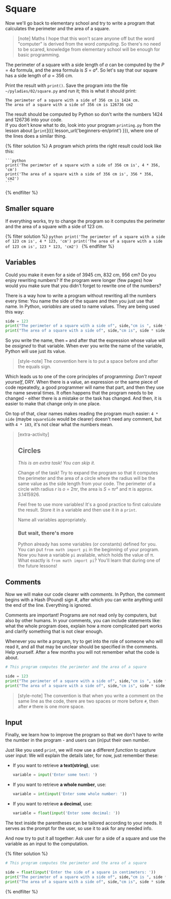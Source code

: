 # Square

Now we'll go back to elementary school and try to write a program
that calculates the perimeter and the area of a square.

> [note] Maths
> I hope that this won't scare anyone off
> but the word "computer" is derived from the
> word *computing*. So there's no need
> to be scared, knowledge from elementary
> school will be enough for basic programming.

The perimeter of a square with a side length of <var>a</var>
can be computed by the <var>P</var> = 4<var>a</var>
formula, and the area formula is <var>S</var> = <var>a</var>².
So let's say that our square has a side length of <var>a</var> = 356 cm.


Print the result with `print()`.
Save the program into the file <code>~/pyladies/02/square.py</code>
and run it; this is what it should print:

```
The perimeter of a square with a side of 356 cm is 1424 cm.
The area of a square with a side of 356 cm is 126736 cm2
```

The result should be computed by Python so don't write the
numbers 1424 and 126736 into your code. <br>
If you don't know what to do, look into your program <code>printing.py</code>
from the lesson about [`print`]({{ lesson_url('beginners-en/print') }}),
where one of the lines does a similar thing.

{% filter solution %}
    A program which prints the right result could look like this:

    ```python
    print('The perimeter of a square with a side of 356 cm is', 4 * 356, 'cm')
    print('The area of a square with a side of 356 cm is', 356 * 356, 'cm2')
    ```
{% endfilter %}


## Smaller square

If everything works, try to change the program
so it computes the perimeter and the area
of a square with a side of 123 cm.

{% filter solution %}
    ```python
    print('The perimeter of a square with a side of 123 cm is', 4 * 123, 'cm')
    print('The area of a square with a side of 123 cm is', 123 * 123, 'cm2')
    ```
{% endfilter %}


## Variables

Could you make it even for a side of 3945 cm, 832 cm, 956 cm?
Do you enjoy rewriting numbers?
If the program were longer (few pages)
how would you make sure that you didn't forget
to rewrite one of the numbers?

There is a way how to write a program without
rewriting all the numbers every time:
You name the side of the square and then you just
use that name. In Python, *variables* are used to name values.
They are being used this way:

```python
side = 123
print("The perimeter of a square with a side of", side,"cm is ", side * 4,"cm.")
print("The area of a square with a side of", side,"cm is", side * side, "cm2.")
```

So you write the name, then `=` and after that
the expression whose value will be *assigned*
to that variable.
When ever you write the name of the variable,
Python will use just its value.

> [style-note]
> The convention here is to put a space before and after the equals sign.

Which leads us to one of the core principles of programming:
*Don't repeat yourself*, <abbr class="initialism">DRY</abbr>.
When there is a value, an expression or the same
piece of code repeatedly, a good programmer will
name that part, and then they use the name several times.
It often happens that the program needs to be changed - either
there is a mistake or the task has changed.
And then, it is easier to make that change only in one place.

On top of that, clear names makes reading the
program much easier: `4 * side` (maybe `squareSide` would be clearer)
doesn't need any comment, but with `4 * 183`, it's not clear what
the numbers mean.


> [extra-activity]
>
> ## Circles
>
> *This is an extra task! You can skip it.*
>
> Change of the task!
> Try to expand the program so that it computes the perimeter and the area of
> a circle where the radius will be the same value as the side length from your code.
> The perimeter of a circle with radius <var>r</var>
> is <var>o</var> = 2π<var>r</var>, the area is <var>S</var> = π<var>r</var>²
> and π is approx. 3.1415926.
>
> Feel free to use more variables! It's a good practice to first calculate the result. Store it in a variable and then use it in a `print`.
>
> Name all variables appropriately.
>
> ### But wait, there's more
> Python already has some variables (or constants) defined for you. You can put `from math import pi` in the beginning of your program. Now you have a variable `pi` available, which holds the value of π. What exactly is `from math import pi`? You'll learn that during one of the future lessons! 


## Comments

Now we will make our code clearer with *comments*.
In Python, the comment begins with a Hash (Pound) sign #,
after which you can write anything until the end of the line. Everything is ignored.

Comments are important! Programs are not read only by computers, but also by other humans.
In your comments, you can include statements like: what the whole program does,
explain how a more complicated part works and clarify something
that is not clear enough.

Whenever you write a program, try to get into the role of someone who will read it,
and all that may be unclear should be specified in the comments.
Help yourself. After a few months you will not remember what the code is about.

```python
# This program computes the perimeter and the area of a square

side = 123
print("The perimeter of a square with a side of", side,"cm is ", side * 4,"cm.")
print("The area of a square with a side of", side,"cm is", side * side, "cm2.")
```

> [style-note]
> The convention is that when you write a comment on the same line
> as the code, there are two spaces or more before `#`,
> then after `#` there is one more space.


## Input

Finally, we learn how to improve the program so that we don't have to write the number 
in the program - and users can (in)put their own number.

Just like you used `print`, we will now use a different *function*
to capture user input:
We will explain the details later, for now, just remember these:

* If you want to retrieve **a text(string)**, use:

  ```python
  variable = input('Enter some text: ')
  ```

* If you want to retrieve **a whole number**, use:

  ```python
  variable = int(input('Enter some whole number: '))
  ```

* If you want to retrieve **a decimal**, use:

  ```python
  variable = float(input('Enter some decimal: '))
  ```
The text inside the parentheses can be tailored according to your needs.
It serves as the prompt for the user, so use it to ask for any needed info.

And now try to put it all together: Ask user for a side of a square and use the variable as an input to the computation.

{% filter solution %}

```python
# This program computes the perimeter and the area of a square

side = float(input('Enter the side of a square in centimeters: '))
print("The perimeter of a square with a side of", side,"cm is ", side * 4,"cm.")
print("The area of a square with a side of", side,"cm is", side * side, "cm2.")
```

{% endfilter %}
